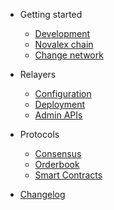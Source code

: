 - Getting started

  - [Development](setup-dev-env.md)
  - [Novalex chain](novalex.md)
  - [Change network](change-network.md)

- Relayers

  - [Configuration](admin-cli.md)
  - [Deployment](config-nginx.md)
  - [Admin APIs](admin-api.md)

- Protocols

  - [Consensus](consensus.md)
  - [Orderbook](orderbook-protocol.md)
  - [Smart Contracts](smart-contracts.md)

- [Changelog](change-log.md)
